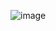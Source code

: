 ![image](https://user-images.githubusercontent.com/99408156/187039550-df401da8-5688-4393-88ca-f7f867a27057.png)
